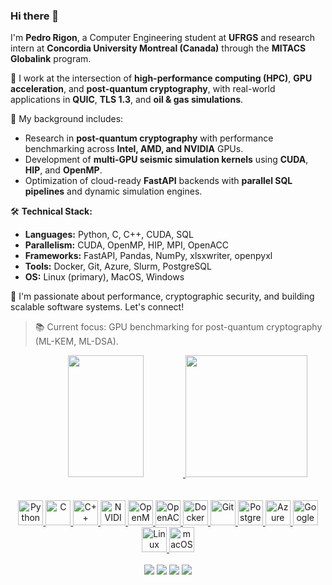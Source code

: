 ### Hi there 👋

I'm **Pedro Rigon**, a Computer Engineering student at **UFRGS** and research intern at **Concordia University Montreal (Canada)** through the **MITACS Globalink** program.

🚀 I work at the intersection of **high-performance computing (HPC)**, **GPU acceleration**, and **post-quantum cryptography**, with real-world applications in **QUIC**, **TLS 1.3**, and **oil & gas simulations**.

🔬 My background includes:
- Research in **post-quantum cryptography** with performance benchmarking across **Intel, AMD, and NVIDIA** GPUs.
- Development of **multi-GPU seismic simulation kernels** using **CUDA**, **HIP**, and **OpenMP**.
- Optimization of cloud-ready **FastAPI** backends with **parallel SQL pipelines** and dynamic simulation engines.

🛠️ **Technical Stack:**
- **Languages:** Python, C, C++, CUDA, SQL
- **Parallelism:** CUDA, OpenMP, HIP, MPI, OpenACC
- **Frameworks:** FastAPI, Pandas, NumPy, xlsxwriter, openpyxl
- **Tools:** Docker, Git, Azure, Slurm, PostgreSQL
- **OS:** Linux (primary), MacOS, Windows

🧪 I'm passionate about performance, cryptographic security, and building scalable software systems. Let's connect!

> 📚 Current focus: GPU benchmarking for post-quantum cryptography (ML-KEM, ML-DSA).

<div align="center">
 <a href="https://github.com/pedrorigon">
  <img width="49%" height="195px"src="https://github-readme-stats.vercel.app/api?username=pedrorigon&show_icons=true&theme=synthwave&include_all_commits=true&count_private=true"/>
 <img "49%" height="195px"src="https://github-readme-stats.vercel.app/api/top-langs/?username=pedrorigon&layout=compact&langs_count=16&theme=synthwave"/>
</div>
 
 <br>
 
 
 
  <div align="center" style="display: inline_block"><br>
  <!-- Linguagens e Programação Geral -->
  <!-- Programming Languages -->
  <img alt="Python" height="40" src="https://cdn.jsdelivr.net/gh/devicons/devicon/icons/python/python-original.svg"/>
  <img alt="C" height="40" src="https://cdn.jsdelivr.net/gh/devicons/devicon/icons/c/c-original.svg"/>
  <img alt="C++" height="40" src="https://cdn.jsdelivr.net/gh/devicons/devicon/icons/cplusplus/cplusplus-original.svg"/>

  <!-- GPU, HPC & Parallel Programming -->
  <img alt="NVIDIA" height="40" src="https://cdn.worldvectorlogo.com/logos/nvidia-7.svg"/>
  <img alt="OpenMP" height="40" src="https://upload.wikimedia.org/wikipedia/commons/e/eb/OpenMP_logo.png"/>
  <img alt="OpenACC" height="40" src="https://www.openacc.org/themes/openacc/images/openacc_logo.svg"/>

  <!-- Backend & Dev Tools -->
  <img alt="Docker" height="40" src="https://cdn.jsdelivr.net/gh/devicons/devicon/icons/docker/docker-original.svg"/>
  <img alt="Git" height="40" src="https://cdn.jsdelivr.net/gh/devicons/devicon/icons/git/git-original.svg"/>

  <!-- Databases & Cloud -->
  <img alt="PostgreSQL" height="40" src="https://cdn.jsdelivr.net/gh/devicons/devicon/icons/postgresql/postgresql-original.svg"/>
  <img alt="Azure" height="40" src="https://cdn.jsdelivr.net/gh/devicons/devicon/icons/azure/azure-original.svg"/>
  <img alt="Google Cloud" height="40" src="https://cdn.jsdelivr.net/gh/devicons/devicon/icons/googlecloud/googlecloud-original.svg"/>

  <!-- Operating Systems -->
  <img alt="Linux" height="40" src="https://cdn.jsdelivr.net/gh/devicons/devicon/icons/linux/linux-original.svg"/>
  <img alt="macOS" height="40" src="https://upload.wikimedia.org/wikipedia/commons/c/c9/Finder_Icon_macOS_Big_Sur.png"/>

  
</div>
  <br>
<div align="center"> 
  <a href="https://instagram.com/pedrorig1" target="_blank"><img src="https://img.shields.io/badge/-Instagram-%23E4405F?style=for-the-badge&logo=instagram&logoColor=white" target="_blank"></a>
 	<a href="https://www.twitch.tv/paladinoorc" target="_blank"><img src="https://img.shields.io/badge/Twitch-9146FF?style=for-the-badge&logo=twitch&logoColor=white" target="_blank"></a>
  <a href = "mailto:pedrohenriquecasarotto@hotmail.com"><img src="https://img.shields.io/badge/-Gmail-%23333?style=for-the-badge&logo=gmail&logoColor=white" target="_blank"></a>
  <a href="https://www.linkedin.com/in/pedrorigon" target="_blank"><img src="https://img.shields.io/badge/-LinkedIn-%230077B5?style=for-the-badge&logo=linkedin&logoColor=white" target="_blank"></a> 
 
</div>
